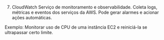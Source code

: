7. CloudWatch
Serviço de monitoramento e observabilidade. Coleta logs, métricas e eventos dos serviços da AWS. Pode gerar alarmes e acionar ações automáticas.

Exemplo: Monitorar uso de CPU de uma instância EC2 e reiniciá-la se ultrapassar certo limite.
